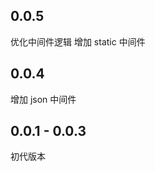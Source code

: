 <!--
 * @Author: chenzhongsheng
 * @Date: 2023-02-22 09:49:26
 * @Description: Coding something
-->

## 0.0.5

优化中间件逻辑
增加 static 中间件

## 0.0.4

增加 json 中间件

## 0.0.1 - 0.0.3

初代版本